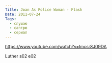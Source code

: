 ```yaml
---
Title: Joan As Police Woman - Flash
Date: 2011-07-24
Tags:
  - слушаю
  - саптрю
  - сериал
---
```


https://www.youtube.com/watch?v=Imcsr8J09DA

Luther s02 e02